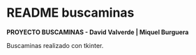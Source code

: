 # README buscaminas

**PROYECTO BUSCAMINAS - David Valverde | Miquel Burguera**

Buscaminas realizado con tkinter.

